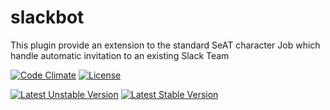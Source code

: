 # slackbot
This plugin provide an extension to the standard SeAT character Job which handle automatic invitation to an existing Slack Team

[![Code Climate](https://codeclimate.com/github/warlof/slackbot/badges/gpa.svg)](https://codeclimate.com/github/warlof/slackbot)
[![License](https://poser.pugx.org/warlof/slackbot/license)](https://packagist.org/packages/warlof/slackbot)

[![Latest Unstable Version](https://poser.pugx.org/warlof/slackbot/v/unstable)](https://packagist.org/packages/warlof/slackbot)
[![Latest Stable Version](https://poser.pugx.org/warlof/slackbot/v/stable)](https://packagist.org/packages/warlof/slackbot)
